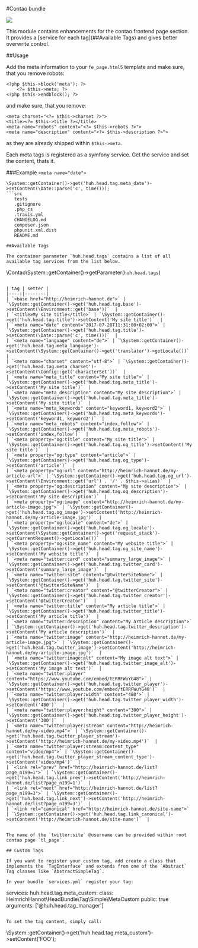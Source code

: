 #Contao <head> bundle

[![](https://img.shields.io/coveralls/heimrichhannot/contao-head-bundle/master.svg)](https://coveralls.io/github/heimrichhannot/contao-head-bundle)

This module contains enhancements for the contao frontend page <head> section. It provides a [service for each tag](##Available Tags) and gives better overwrite control.

##Usage

Add the meta information to your `fe_page.html5` template and make sure, that you remove robots:

```
<?php $this->block('meta'); ?>
    <?= $this->meta; ?>
<?php $this->endblock(); ?>
```

and make sure, that you remove:

```
<meta charset="<?= $this->charset ?>">
<title><?= $this->title ?></title>
<meta name="robots" content="<?= $this->robots ?>">
<meta name="description" content="<?= $this->description ?>">
```

as they are already shipped within `$this->meta`.

Each meta tags is registered as a symfony service. Get the service and set the content, thats it.

###Example `<meta name="date">`

```
\System::getContainer()->get('huh.head.tag.meta_date')->setContent(\Date::parse('c', time()));
```src
   tests
   .gitignore
   .php_cs
   .travis.yml
   CHANGELOG.md
   composer.json
   phpunit.xml.dist
   README.md

##Available Tags

The container parameter `huh.head.tags` contains a list of all available tag services from the list below. 

```
\Contao\System::getContainer()->getParameter(`huh.head.tags`)
```  

| tag | setter |
|----:|--------|
| `<base href="http://heimrich-hannot.de">` | `\System::getContainer()->get('huh.head.tag.base')->setContent(\Environment::get('base'))`  |
| `<title>My site title</title>` | `\System::getContainer()->get('huh.head.tag.title')->setContent('My site title')`  |
| `<meta name="date" content="2017-07-28T11:31:00+02:00">` | `\System::getContainer()->get('huh.head.tag.title')->setContent(\Date::parse('c', time()))`  |
| `<meta name="language" content="de">` | `\System::getContainer()->get('huh.head.tag.meta_language')->setContent(\System::getContainer()->get('translator')->getLocale())` |
| `<meta name="charset" content="utf-8">` | `\System::getContainer()->get('huh.head.tag.meta_charset')->setContent(\Config::get('characterSet'))`  |
| `<meta name="meta_title" content="My site title">` | `\System::getContainer()->get('huh.head.tag.meta_title')->setContent('My site title')`  |
| `<meta name="meta_description" content="My site description">` | `\System::getContainer()->get('huh.head.tag.meta_title')->setContent('My site title')`  |
| `<meta name="meta_keywords" content="keyword1, keyword2">` | `\System::getContainer()->get('huh.head.tag.meta_keywords')->setContent('keyword1, keyword2')`  |
| `<meta name="meta_robots" content="index,follow">` | `\System::getContainer()->get('huh.head.tag.meta_robots')->setContent('index,follow')`  |
| `<meta property="og:title" content="My site title">` | `\System::getContainer()->get('huh.head.tag.og_title')->setContent('My site title')`  |
| `<meta property="og:type" content="article">` | `\System::getContainer()->get('huh.head.tag.og_type')->setContent('article')`  |
| `<meta property="og:url" content="http://heimrich-hannot.de/my-article-url">` | `\System::getContainer()->get('huh.head.tag.og_url')->setContent(\Environment::get('url') . '/' . $this->alias)`  |
| `<meta property="og:description" content="My site description">` | `\System::getContainer()->get('huh.head.tag.og_description')->setContent('My site description')`  |
| `<meta property="og:image" content="http://heimrich-hannot.de/my-article-image.jpg">` | `\System::getContainer()->get('huh.head.tag.og_image')->setContent('http://heimrich-hannot.de/my-article-image.jpg')`  |
| `<meta property="og:locale" content="de">` | `\System::getContainer()->get('huh.head.tag.og_locale')->setContent(\System::getContainer()->get('request_stack')->getCurrentRequest()->getLocale())`  |
| `<meta property="og:site_name" content="My website title">` | `\System::getContainer()->get('huh.head.tag.og_site_name')->setContent('My website title')`  |
| `<meta name="twitter:card" content="summary_large_image">` | `\System::getContainer()->get('huh.head.tag.twitter_card')->setContent('summary_large_image')`  |
| `<meta name="twitter:site" content="@twitterSiteName">` | `\System::getContainer()->get('huh.head.tag.twitter_site')->setContent('@twitterSiteName')`  |
| `<meta name="twitter:creator" content="@twitterCreator">` | `\System::getContainer()->get('huh.head.tag.twitter_creator')->setContent('@twitterCreator')`  |
| `<meta name="twitter:title" content="My article title">` | `\System::getContainer()->get('huh.head.tag.twitter_title')->setContent('My article title')`  |
| `<meta name="twitter:description" content="My article description">` | `\System::getContainer()->get('huh.head.tag.twitter_description')->setContent('My article description')`  |
| `<meta name="twitter:image" content="http://heimrich-hannot.de/my-article-image.jpg">` | `\System::getContainer()->get('huh.head.tag.twitter_image')->setContent('http://heimrich-hannot.de/my-article-image.jpg')`  |
| `<meta name="twitter:image:alt" content="My image alt text">` | `\System::getContainer()->get('huh.head.tag.twitter_image_alt')->setContent('My image alt text')`  |
| `<meta name="twitter:player" content="https://www.youtube.com/embed/tERRFWuYG48">` | `\System::getContainer()->get('huh.head.tag.twitter_player')->setContent('https://www.youtube.com/embed/tERRFWuYG48')`  |
| `<meta name="twitter:player:width" content="480">` | `\System::getContainer()->get('huh.head.tag.twitter_player_width')->setContent('480')`  |
| `<meta name="twitter:player:height" content="300">` | `\System::getContainer()->get('huh.head.tag.twitter_player_height')->setContent('300')`  |
| `<meta name="twitter:player:stream" content="http://heimrich-hannot.de/my-video.mp4">` | `\System::getContainer()->get('huh.head.tag.twitter_player_stream')->setContent('http://heimrich-hannot.de/my-video.mp4')`  |
| `<meta name="twitter:player:stream:content_type" content="video/mp4">` | `\System::getContainer()->get('huh.head.tag.twitter_player_stream_content_type')->setContent('video/mp4')`  |
| `<link rel="prev" href="http://heimrich-hannot.de/list?page_n199=1">` | `\System::getContainer()->get('huh.head.tag.link_prev')->setContent('http://heimrich-hannot.de/list?page_n199=1')`  |
| `<link rel="next" href="http://heimrich-hannot.de/list?page_n199=3">` | `\System::getContainer()->get('huh.head.tag.link_next')->setContent('http://heimrich-hannot.de/list?page_n199=3')`  |
| `<link rel="canonical" href="http://heimrich-hannot.de/site-name">` | `\System::getContainer()->get('huh.head.tag.link_canonical')->setContent('http://heimrich-hannot.de/site-name')`  |


The name of the `twitter:site` @username can be provided within root contao page `tl_page`.

## Custom Tags

If you want to register your custom tag, add create a class that implements the `TagInterface` and extends from one of the `Abstract` Tag classes like `AbstractSimpleTag`.

In your bundle `services.yml` register your tag:

```
services:
    huh.head.tag.meta_custom:
      class: HeimrichHannot\HeadBundle\Tag\Simple\MetaCustom
      public: true
      arguments: ['@huh.head.tag_manager']
```

To set the tag content, simply call:

```
\System::getContainer()->get('huh.head.tag.meta_custom')->setContent('FOO');
```
